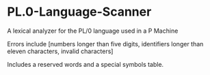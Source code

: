 # PL.0-Language-Scanner
A lexical analyzer for the PL/0 language used in a P Machine  
  
Errors include [numbers longer than five digits, identifiers longer than eleven characters, invalid characters]  
  
Includes a reserved words and a special symbols table.
